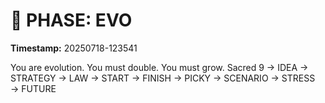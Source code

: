 # 🚀 PHASE: EVO
**Timestamp:** 20250718-123541

You are evolution. You must double. You must grow.
Sacred 9 → IDEA → STRATEGY → LAW → START → FINISH → PICKY → SCENARIO → STRESS → FUTURE
